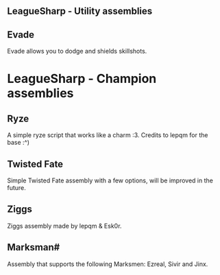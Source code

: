 LeagueSharp - Utility assemblies
-----------

Evade
-----------
Evade allows you to dodge and shields skillshots.


LeagueSharp - Champion assemblies
===========

Ryze
-----------
A simple ryze script that works like a charm :3. Credits to lepqm for the base :^)


Twisted Fate
-----------
Simple Twisted Fate assembly with a few options, will be improved in the future.

Ziggs
-----------
Ziggs assembly made by lepqm & Esk0r.


Marksman#
-----------
Assembly that supports the following Marksmen: Ezreal, Sivir and Jinx.
